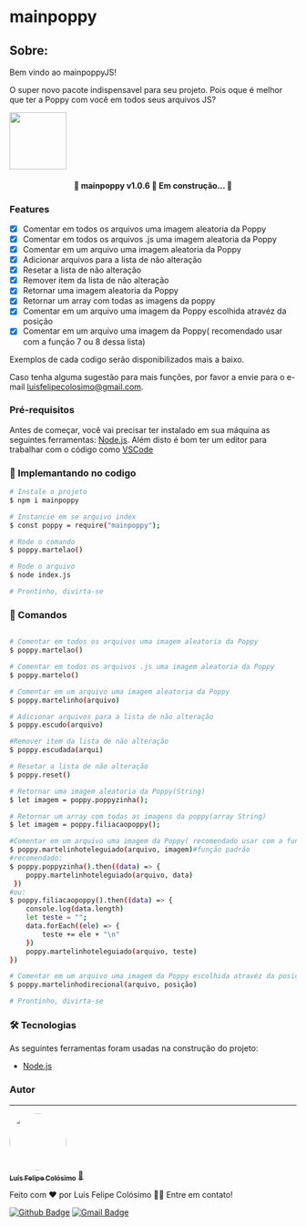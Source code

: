 # mainpoppy


## Sobre:
<p align="center">

Bem vindo ao mainpoppyJS!

O super novo pacote indispensavel para seu projeto.
Pois oque é melhor que ter a Poppy com você em todos seus arquivos JS?
</p>

 <img src="https://img.shields.io/static/v1?label=npm&message=6.14.14&color=red" width="100px;" alt=""/>


<h4 align="center"> 
	🚧  mainpoppy v1.0.6 🔨 Em construção...  🚧
</h4>


### Features

- [x] Comentar em todos os arquivos uma imagem aleatoria da Poppy
- [x] Comentar em todos os arquivos .js uma imagem aleatoria da Poppy
- [x] Comentar em um arquivo uma imagem aleatoria da Poppy
- [x] Adicionar arquivos para a lista de não alteração
- [x] Resetar a lista de não alteração
- [x] Remover item da lista de não alteração
- [x] Retornar uma imagem aleatoria da Poppy
- [x] Retornar um array com todas as imagens da poppy
- [x] Comentar em um arquivo uma imagem da Poppy escolhida atravéz da posição
- [x] Comentar em um arquivo uma imagem da Poppy( recomendado usar com a função 7 ou 8 dessa lista)

Exemplos de cada codigo serão disponibilizados mais a baixo.

Caso tenha alguma sugestão para mais funções, por favor a envie para o e-mail luisfelipecolosimo@gmail.com.

### Pré-requisitos

Antes de começar, você vai precisar ter instalado em sua máquina as seguintes ferramentas:
[Node.js](https://nodejs.org/). 
Além disto é bom ter um editor para trabalhar com o código como [VSCode](https://code.visualstudio.com/)

### 🎲 Implemantando no codigo

```bash
# Instale o projeto
$ npm i mainpoppy

# Instancie em se arquivo index
$ const poppy = require("mainpoppy");

# Rode o comando
$ poppy.martelao()

# Rode o arquivo
$ node index.js

# Prontinho, divirta-se
```


### 🎲 Comandos

```bash

# Comentar em todos os arquivos uma imagem aleatoria da Poppy
$ poppy.martelao()

# Comentar em todos os arquivos .js uma imagem aleatoria da Poppy
$ poppy.martelo()

# Comentar em um arquivo uma imagem aleatoria da Poppy
$ poppy.martelinho(arquivo)

# Adicionar arquivos para a lista de não alteração
$ poppy.escudo(arquivo)

#Remover item da lista de não alteração
$ poppy.escudada(arqui)

# Resetar a lista de não alteração
$ poppy.reset()

# Retornar uma imagem aleatoria da Poppy(String)
$ let imagem = poppy.poppyzinha();

# Retornar um array com todas as imagens da poppy(array String)
$ let imagem = poppy.filiacaopoppy();

#Comentar em um arquivo uma imagem da Poppy( recomendado usar com a função 7 ou 8 dessa lista)
$ poppy.martelinhoteleguiado(arquivo, imagem)#função padrão
#recomendado:
$ poppy.poppyzinha().then((data) => {
	poppy.martelinhoteleguiado(arquivo, data)
 })
#ou:
$ poppy.filiacaopoppy().then((data) => {
    console.log(data.length)
    let teste = "";
    data.forEach((ele) => {
        teste += ele + "\n"
    })
    poppy.martelinhoteleguiado(arquivo, teste)
})

# Comentar em um arquivo uma imagem da Poppy escolhida atravéz da posição(caso passe um valor fora, a imagem sera escolhida de forma aleatoria)
$ poppy.martelinhodirecional(arquivo, posição)

# Prontinho, divirta-se
```


### 🛠 Tecnologias

As seguintes ferramentas foram usadas na construção do projeto:

- [Node.js](https://nodejs.org/en/)



### Autor
---

<a href="https://luisfelipecolosimo.com.br">
 <img style="border-radius: 50%;" src="https://luisfelipecolosimo.com.br/assets/images/profile.png" width="100px;" alt=""/>
 <br />
 <sub><b>Luís Felipe Colósimo</b></sub></a> <a href="https://luisfelipecolosimo.com.br" title="portifolio">🚀</a>


Feito com ❤️ por Luís Felipe Colósimo 👋🏽 Entre em contato!

[![Github Badge](https://img.shields.io/badge/-bysla-1ca0f1?style=flat-square&labelColor=1ca0f1&logo=github&logoColor=white&link=https://github.com/bysla)](https://github.com/bysla) 
[![Gmail Badge](https://img.shields.io/badge/-luisfelipecolosimo@gmail.com-c14438?style=flat-square&logo=Gmail&logoColor=white&link=mailto:luisfelipecolosimoo@gmail.com)](mailto:luisfelipecolosimo@gmail.com)

